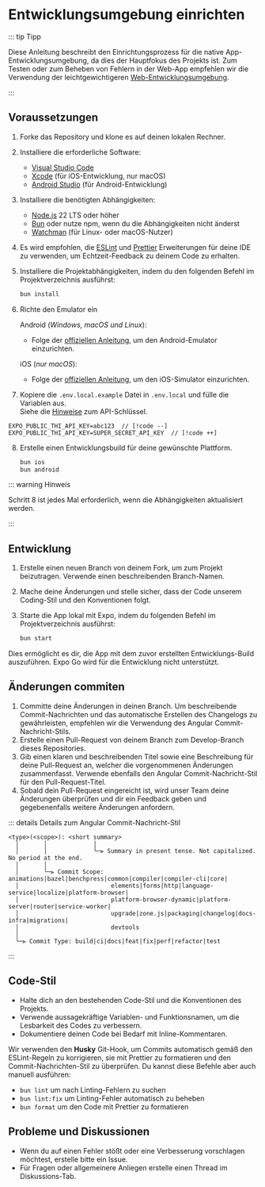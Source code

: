 # Entwicklungsumgebung einrichten

::: tip Tipp

Diese Anleitung beschreibt den Einrichtungsprozess für die native App-Entwicklungsumgebung, da dies der Hauptfokus des Projekts ist.
Zum Testen oder zum Beheben von Fehlern in der Web-App empfehlen wir die Verwendung der leichtgewichtigeren [Web-Entwicklungsumgebung](/de/app/setup-web).

:::

## Voraussetzungen

1. Forke das Repository und klone es auf deinen lokalen Rechner.
2. Installiere die erforderliche Software:

   - [Visual Studio Code](https://code.visualstudio.com/)
   - [Xcode](https://apps.apple.com/us/app/xcode/id497799835?mt=12) (für iOS-Entwicklung, nur macOS)
   - [Android Studio](https://developer.android.com/studio) (für Android-Entwicklung)

3. Installiere die benötigten Abhängigkeiten:

   - [Node.js](https://nodejs.org/en/) 22 LTS oder höher
   - [Bun](https://bun.sh) oder nutze npm, wenn du die Abhängigkeiten nicht änderst
   - [Watchman](https://facebook.github.io/watchman/docs/install) (für Linux- oder macOS-Nutzer)

4. Es wird empfohlen, die [ESLint](https://marketplace.visualstudio.com/items?itemName=dbaeumer.vscode-eslint) und [Prettier](https://marketplace.visualstudio.com/items?itemName=esbenp.prettier-vscode) Erweiterungen für deine IDE zu verwenden, um Echtzeit-Feedback zu deinem Code zu erhalten.

5. Installiere die Projektabhängigkeiten, indem du den folgenden Befehl im Projektverzeichnis ausführst:

   ```sh
   bun install
   ```

6. Richte den Emulator ein

   Android (_Windows, macOS und Linux_):

   - Folge der [offiziellen Anleitung](https://docs.expo.dev/workflow/android-studio-emulator/), um den Android-Emulator einzurichten.

   iOS (_nur macOS_):

   - Folge der [offiziellen Anleitung](https://docs.expo.dev/workflow/ios-simulator/), um den iOS-Simulator einzurichten.

7. Kopiere die `.env.local.example` Datei in `.env.local` und fülle die Variablen aus.
   \
   Siehe die [Hinweise](/app/contribute#entwickler) zum API-Schlüssel.

```env
EXPO_PUBLIC_THI_API_KEY=abc123  // [!code --]
EXPO_PUBLIC_THI_API_KEY=SUPER_SECRET_API_KEY  // [!code ++]
```

8. Erstelle einen Entwicklungsbuild für deine gewünschte Plattform.

   ```sh
   bun ios
   bun android
   ```

::: warning Hinweis

Schritt 8 ist jedes Mal erforderlich, wenn die Abhängigkeiten aktualisiert werden.

:::

## Entwicklung

1. Erstelle einen neuen Branch von deinem Fork, um zum Projekt beizutragen. Verwende einen beschreibenden Branch-Namen.
2. Mache deine Änderungen und stelle sicher, dass der Code unserem Coding-Stil und den Konventionen folgt.
3. Starte die App lokal mit Expo, indem du folgenden Befehl im Projektverzeichnis ausführst:

   ```sh
   bun start
   ```

Dies ermöglicht es dir, die App mit dem zuvor erstellten Entwicklungs-Build auszuführen. Expo Go wird für die Entwicklung nicht unterstützt.

## Änderungen commiten

1. Committe deine Änderungen in deinen Branch. Um beschreibende Commit-Nachrichten und das automatische Erstellen des Changelogs zu gewährleisten, empfehlen wir die Verwendung des Angular Commit-Nachricht-Stils.
2. Erstelle einen Pull-Request von deinem Branch zum Develop-Branch dieses Repositories.
3. Gib einen klaren und beschreibenden Titel sowie eine Beschreibung für deine Pull-Request an, welcher die vorgenommenen Änderungen zusammenfasst. Verwende ebenfalls den Angular Commit-Nachricht-Stil für den Pull-Request-Titel.
4. Sobald dein Pull-Request eingereicht ist, wird unser Team deine Änderungen überprüfen und dir ein Feedback geben und gegebenenfalls weitere Änderungen anfordern.

::: details Details zum Angular Commit-Nachricht-Stil

```
<type>(<scope>): <short summary>
  │       │             │
  │       │             └─⫸ Summary in present tense. Not capitalized. No period at the end.
  │       │
  │       └─⫸ Commit Scope: animations|bazel|benchpress|common|compiler|compiler-cli|core|
  │                          elements|forms|http|language-service|localize|platform-browser|
  │                          platform-browser-dynamic|platform-server|router|service-worker|
  │                          upgrade|zone.js|packaging|changelog|docs-infra|migrations|
  │                          devtools
  │
  └─⫸ Commit Type: build|ci|docs|feat|fix|perf|refactor|test
```

:::

## Code-Stil

- Halte dich an den bestehenden Code-Stil und die Konventionen des Projekts.
- Verwende aussagekräftige Variablen- und Funktionsnamen, um die Lesbarkeit des Codes zu verbessern.
- Dokumentiere deinen Code bei Bedarf mit Inline-Kommentaren.

Wir verwenden den **Husky** Git-Hook, um Commits automatisch gemäß den ESLint-Regeln zu korrigieren, sie mit Prettier zu formatieren und den Commit-Nachrichten-Stil zu überprüfen.
Du kannst diese Befehle aber auch manuell ausführen:

- `bun lint` um nach Linting-Fehlern zu suchen
- `bun lint:fix` um Linting-Fehler automatisch zu beheben
- `bun format` um den Code mit Prettier zu formatieren

## Probleme und Diskussionen

- Wenn du auf einen Fehler stößt oder eine Verbesserung vorschlagen möchtest, erstelle bitte ein Issue.
- Für Fragen oder allgemeinere Anliegen erstelle einen Thread im Diskussions-Tab.
